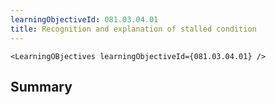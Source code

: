 ```yaml
---
learningObjectiveId: 081.03.04.01
title: Recognition and explanation of stalled condition
---
```


```tsx eval
<LearningOBjectives learningObjectiveId={081.03.04.01} />
```

## Summary
